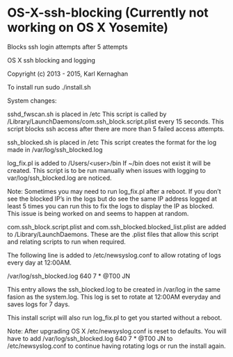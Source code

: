 OS-X-ssh-blocking
(Currently not working on OS X Yosemite)
=================

Blocks ssh login attempts after 5 attempts

OS X ssh blocking and logging

Copyright (c) 2013 - 2015, Karl Kernaghan

To install run sudo ./install.sh


System changes:

sshd_fwscan.sh is placed in /etc
This script is called by /Library/LaunchDaemons/com.ssh_block.script.plist
every 15 seconds. This script blocks ssh access after there are more than
5 failed access attempts.


ssh_blocked.sh is placed in /etc
This script creates the format for the log made in /var/log/ssh_blocked.log


log_fix.pl is added to /Users/\<user\>/bin
If ~/bin does not exist it will be created.
This script is to be run manually when issues with logging to var/log/ssh_blocked.log
are noticed. 

Note: Sometimes you may need to run log_fix.pl after a reboot. If you don’t see the blocked IP’s in the logs but do see the same IP address logged at least 5 times you can run this to fix the logs to display the IP as blocked. This issue is being worked on and seems to happen at random.


com.ssh_block.script.plist and com.ssh_blocked.blocked_list.plist
are added to /Library/LaunchDaemons. These are the .plist files that
allow this script and relating scripts to run when required.


The following line is added to /etc/newsyslog.conf to allow rotating of logs every 
day at 12:00AM. 

/var/log/ssh_blocked.log 640 7 * @T00 JN


This entry allows the ssh_blocked.log to be created in /var/log in the 
same fasion as the system.log. This log is set to rotate at 12:00AM 
everyday and saves logs for 7 days.


This install script will also run log_fix.pl to get you started without 
a reboot.

Note: After upgrading OS X /etc/newsyslog.conf is reset to defaults. 
You will have to add /var/log/ssh_blocked.log 640 7 * @T00 JN to 
/etc/newsyslog.conf to continue having rotating logs or run the install again.

